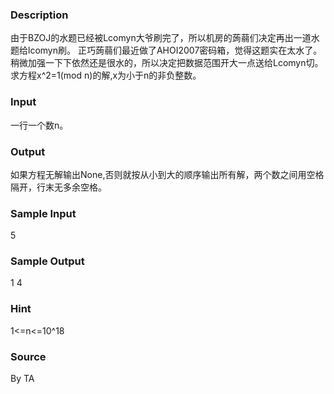 
### Description
由于BZOJ的水题已经被Lcomyn大爷刷完了，所以机房的蒟蒻们决定再出一道水题给lcomyn刷。
正巧蒟蒻们最近做了AHOI2007密码箱，觉得这题实在太水了。稍微加强一下下依然还是很水的，所以决定把数据范围开大一点送给Lcomyn切。
求方程x^2=1(mod n)的解,x为小于n的非负整数。

### Input
一行一个数n。

### Output
如果方程无解输出None,否则就按从小到大的顺序输出所有解，两个数之间用空格隔开，行末无多余空格。

### Sample Input
5
### Sample Output
1 4
### Hint
1<=n<=10^18

### Source
By TA
